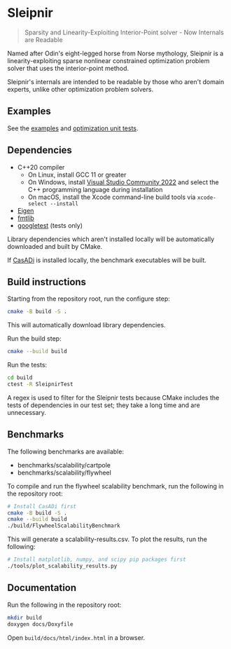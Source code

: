 # Sleipnir

> Sparsity and Linearity-Exploiting Interior-Point solver - Now Internals are Readable

Named after Odin's eight-legged horse from Norse mythology, Sleipnir is a linearity-exploiting sparse nonlinear constrained optimization problem solver that uses the interior-point method.

Sleipnir's internals are intended to be readable by those who aren't domain experts, unlike other optimization problem solvers.

## Examples

See the [examples](examples) and [optimization unit tests](test/optimization).

## Dependencies

* C++20 compiler
  * On Linux, install GCC 11 or greater
  * On Windows, install [Visual Studio Community 2022](https://visualstudio.microsoft.com/vs/community/) and select the C++ programming language during installation
  * On macOS, install the Xcode command-line build tools via `xcode-select --install`
* [Eigen](https://gitlab.com/libeigen/eigen)
* [fmtlib](https://github.com/fmtlib/fmt)
* [googletest](https://github.com/google/googletest) (tests only)

Library dependencies which aren't installed locally will be automatically downloaded and built by CMake.

If [CasADi](https://github.com/casadi/casadi) is installed locally, the benchmark executables will be built.

## Build instructions

Starting from the repository root, run the configure step:
```bash
cmake -B build -S .
```

This will automatically download library dependencies.

Run the build step:
```bash
cmake --build build
```

Run the tests:
```bash
cd build
ctest -R SleipnirTest
```

A regex is used to filter for the Sleipnir tests because CMake includes the tests of dependencies in our test set; they take a long time and are unnecessary.

## Benchmarks

The following benchmarks are available:

* benchmarks/scalability/cartpole
* benchmarks/scalability/flywheel

To compile and run the flywheel scalability benchmark, run the following in the repository root:
```bash
# Install CasADi first
cmake -B build -S .
cmake --build build
./build/FlywheelScalabilityBenchmark
```

This will generate a scalability-results.csv. To plot the results, run the following:
```bash
# Install matplotlib, numpy, and scipy pip packages first
./tools/plot_scalability_results.py
```

## Documentation

Run the following in the repository root:
```bash
mkdir build
doxygen docs/Doxyfile
```

Open `build/docs/html/index.html` in a browser.
